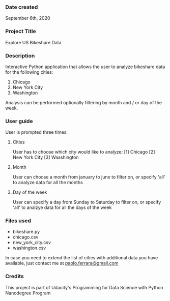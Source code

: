 ### Date created
September 6th, 2020

### Project Title
Explore US Bikeshare Data

### Description
Interactive Python application that allows the user to analyze bikeshare data for the following cities:

1. Chicago
2. New York City
3. Washington

Analysis can be performed optionally filtering by month and / or day of the week.

### User guide
User is prompted three times:

1. Cities

   User has to choose which city would like to analyze:
   [1] Chicago
   [2] New York City
   [3] Waashington

2. Month

   User can choose a month from january to june to filter on, or specify 'all' to analyze data for all the months

3. Day of the week

   User can specify a day from Sunday to Saturday to filter on, or specify 'all' to analzye data for all the days of the week

### Files used
* bikeshare.py
* chicago.csv
* new_york_city.csv
* washington.csv

In case you need to extend the list of cities with additional data you have available, just contact me at <paolo.ferrara@gmail.com>

### Credits
This project is part of Udacity's Programming for Data Science with Python Nanodegree Program
